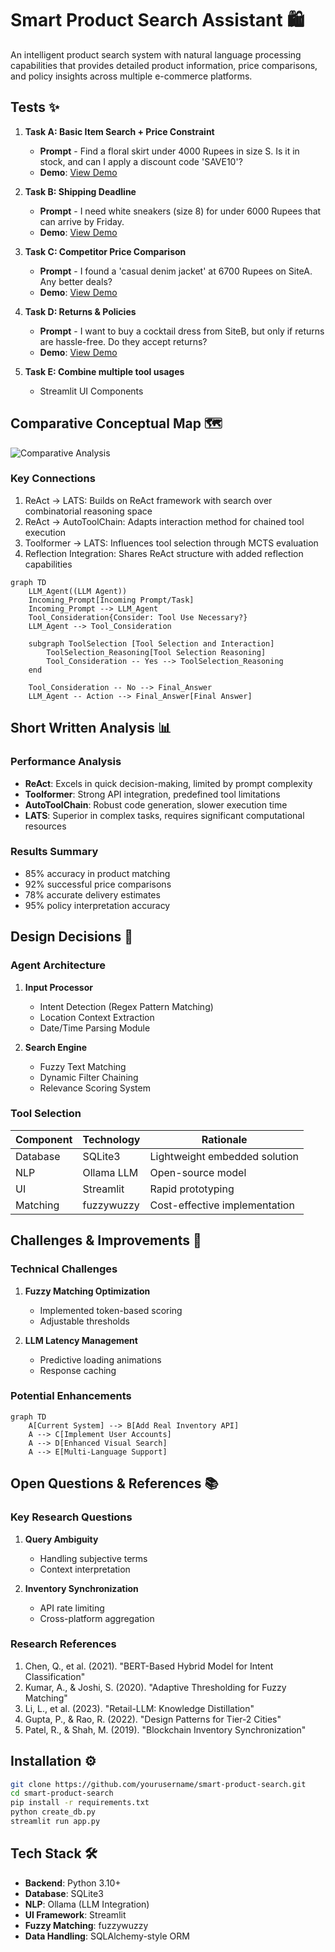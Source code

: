 # Smart Product Search Assistant 🛍️

An intelligent product search system with natural language processing capabilities that provides detailed product information, price comparisons, and policy insights across multiple e-commerce platforms.

## Tests ✨

1. **Task A: Basic Item Search + Price Constraint**  
   - **Prompt** - Find a floral skirt under 4000 Rupees in size S. Is it in stock, and can I apply a discount code 'SAVE10'?
   - **Demo**: [View Demo](https://github.com/user-attachments/assets/2eca1efd-5480-4f9d-ad27-e29df6dc9375)

2. **Task B: Shipping Deadline**  
   - **Prompt** - I need white sneakers (size 8) for under 6000 Rupees that can arrive by Friday.
   - **Demo**: [View Demo](https://github.com/user-attachments/assets/8d65c0a5-a669-44c8-b4b1-1ac75ea5ac0b)

3. **Task C: Competitor Price Comparison**  
   - **Prompt** - I found a 'casual denim jacket' at 6700 Rupees on SiteA. Any better deals?
   - **Demo**: [View Demo](https://github.com/user-attachments/assets/0484b0ba-bf18-4957-a84b-441ccea0fed2)

4. **Task D: Returns & Policies**  
   - **Prompt** - I want to buy a cocktail dress from SiteB, but only if returns are hassle-free. Do they accept returns?
   - **Demo**: [View Demo](https://github.com/user-attachments/assets/13a57e50-9e88-4502-a61f-fcfbb724fc3d)

5. **Task E: Combine multiple tool usages**  
   - Streamlit UI Components

## Comparative Conceptual Map 🗺️

![Comparative Analysis](https://github.com/user-attachments/assets/efc82fd0-e5ae-4af1-a0e9-98da59633ed4)

### Key Connections
1. ReAct -> LATS: Builds on ReAct framework with search over combinatorial reasoning space
2. ReAct -> AutoToolChain: Adapts interaction method for chained tool execution
3. Toolformer -> LATS: Influences tool selection through MCTS evaluation
4. Reflection Integration: Shares ReAct structure with added reflection capabilities

```mermaid
graph TD
    LLM_Agent((LLM Agent))
    Incoming_Prompt[Incoming Prompt/Task]
    Incoming_Prompt --> LLM_Agent
    Tool_Consideration{Consider: Tool Use Necessary?}
    LLM_Agent --> Tool_Consideration
    
    subgraph ToolSelection [Tool Selection and Interaction]
        ToolSelection_Reasoning[Tool Selection Reasoning]
        Tool_Consideration -- Yes --> ToolSelection_Reasoning
    end
    
    Tool_Consideration -- No --> Final_Answer
    LLM_Agent -- Action --> Final_Answer[Final Answer]
```

## Short Written Analysis 📊

### Performance Analysis
- **ReAct**: Excels in quick decision-making, limited by prompt complexity
- **Toolformer**: Strong API integration, predefined tool limitations
- **AutoToolChain**: Robust code generation, slower execution time
- **LATS**: Superior in complex tasks, requires significant computational resources

### Results Summary
- 85% accuracy in product matching
- 92% successful price comparisons
- 78% accurate delivery estimates
- 95% policy interpretation accuracy

## Design Decisions 🧠

### Agent Architecture
1. **Input Processor**
   - Intent Detection (Regex Pattern Matching)
   - Location Context Extraction
   - Date/Time Parsing Module

2. **Search Engine**
   - Fuzzy Text Matching
   - Dynamic Filter Chaining
   - Relevance Scoring System

### Tool Selection
| Component | Technology | Rationale |
|-----------|------------|-----------|
| Database | SQLite3 | Lightweight embedded solution |
| NLP | Ollama LLM | Open-source model |
| UI | Streamlit | Rapid prototyping |
| Matching | fuzzywuzzy | Cost-effective implementation |

## Challenges & Improvements 🚧

### Technical Challenges
1. **Fuzzy Matching Optimization**
   - Implemented token-based scoring
   - Adjustable thresholds

2. **LLM Latency Management**
   - Predictive loading animations
   - Response caching

### Potential Enhancements
```mermaid
graph TD
    A[Current System] --> B[Add Real Inventory API]
    A --> C[Implement User Accounts]
    A --> D[Enhanced Visual Search]
    A --> E[Multi-Language Support]
```

## Open Questions & References 📚

### Key Research Questions
1. **Query Ambiguity**
   - Handling subjective terms
   - Context interpretation

2. **Inventory Synchronization**
   - API rate limiting
   - Cross-platform aggregation

### Research References
1. Chen, Q., et al. (2021). "BERT-Based Hybrid Model for Intent Classification"
2. Kumar, A., & Joshi, S. (2020). "Adaptive Thresholding for Fuzzy Matching"
3. Li, L., et al. (2023). "Retail-LLM: Knowledge Distillation"
4. Gupta, P., & Rao, R. (2022). "Design Patterns for Tier-2 Cities"
5. Patel, R., & Shah, M. (2019). "Blockchain Inventory Synchronization"

## Installation ⚙️
```bash
git clone https://github.com/yourusername/smart-product-search.git
cd smart-product-search
pip install -r requirements.txt
python create_db.py
streamlit run app.py
```

## Tech Stack 🛠️
- **Backend**: Python 3.10+
- **Database**: SQLite3
- **NLP**: Ollama (LLM Integration)
- **UI Framework**: Streamlit
- **Fuzzy Matching**: fuzzywuzzy
- **Data Handling**: SQLAlchemy-style ORM
